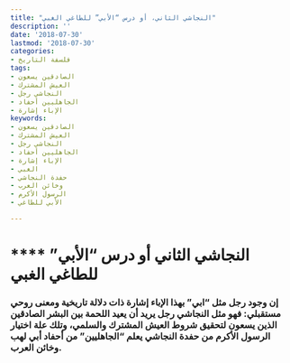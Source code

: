 ```yaml
---
title: "النجاشي الثاني، أو درس “الأبي” للطاغي الغبي"
description: ''
date: '2018-07-30'
lastmod: '2018-07-30'
categories:
- فلسفة التاريخ
tags:
- الصادقين يسعون
- العيش المشترك
- النجاشي رجل
- الجاهليين أحفاد
- الإباء إشارة
keywords:
- الصادقين يسعون
- العيش المشترك
- النجاشي رجل
- الجاهليين أحفاد
- الإباء إشارة
- الغبي
- حفدة النجاشي
- وخائن العرب
- الرسول الأكرم
- الأبي للطاغي

---
```

# **** **النجاشي الثاني أو درس “الأبي” للطاغي الغبي**

### إن وجود رجل مثل “ابي” بهذا الإباء إشارة ذات دلالة تاريخية ومعنى روحي مستقبلي: فهو مثل النجاشي رجل يريد أن يعيد اللحمة بين البشر الصادقين الذين يسعون لتحقيق شروط العيش المشترك والسلمي، وتلك علة اختيار الرسول الأكرم من حفدة النجاشي يعلم “الجاهليين” من أحفاد أبي لهب وخائن العرب.

###